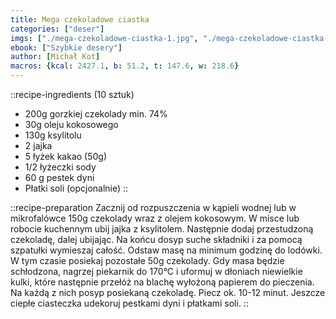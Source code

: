 ```yaml
---
title: Mega czekoladowe ciastka
categories: ["deser"]
imgs: ["./mega-czekoladowe-ciastka-1.jpg", "./mega-czekoladowe-ciastka-2.jpg"]
ebook: ["Szybkie desery"]
author: [Michał Kot]
macros: {kcal: 2427.1, b: 51.2, t: 147.6, w: 218.6}
---
```


::recipe-ingredients
(10 sztuk)
- 200g gorzkiej czekolady min. 74%
- 30g oleju kokosowego
- 130g ksylitolu
- 2 jajka
- 5 łyżek kakao (50g)
- 1/2 łyżeczki sody
- 60 g pestek dyni
- Płatki soli (opcjonalnie)
::

::recipe-preparation
Zacznij od rozpuszczenia w kąpieli wodnej lub w mikrofalówce 150g czekolady wraz z olejem kokosowym. W misce lub robocie kuchennym ubij jajka z ksylitolem. Następnie dodaj przestudzoną czekoladę, dalej ubijając. Na końcu dosyp suche składniki i za pomocą szpatułki wymieszaj całość. Odstaw masę na minimum godzinę do lodówki. W tym czasie posiekaj pozostałe 50g czekolady. Gdy masa będzie schłodzona, nagrzej piekarnik do 170°C i uformuj w dłoniach niewielkie kulki, które następnie przełóż na blachę wyłożoną papierem do pieczenia. Na każdą z nich posyp posiekaną czekoladę. Piecz ok. 10-12 minut. Jeszcze ciepłe ciasteczka udekoruj pestkami dyni i płatkami soli.
::
